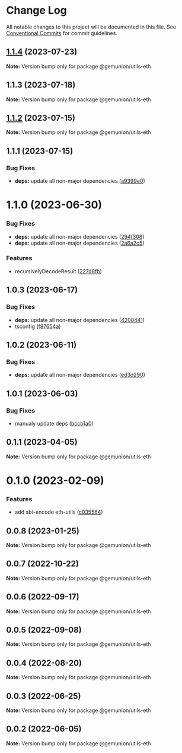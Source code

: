 # Change Log

All notable changes to this project will be documented in this file.
See [Conventional Commits](https://conventionalcommits.org) for commit guidelines.

## [1.1.4](https://github.com/gemunion/nestjs-packages/compare/@gemunion/utils-eth@1.1.3...@gemunion/utils-eth@1.1.4) (2023-07-23)

**Note:** Version bump only for package @gemunion/utils-eth





## 1.1.3 (2023-07-18)

**Note:** Version bump only for package @gemunion/utils-eth





## [1.1.2](https://github.com/gemunion/nestjs-packages/compare/@gemunion/utils-eth@1.1.1...@gemunion/utils-eth@1.1.2) (2023-07-15)

**Note:** Version bump only for package @gemunion/utils-eth

## 1.1.1 (2023-07-15)

### Bug Fixes

- **deps:** update all non-major dependencies ([a9399e0](https://github.com/gemunion/nestjs-packages/commit/a9399e0d157b5e4c3952919b9279aa7e0b20f4b8))

# 1.1.0 (2023-06-30)

### Bug Fixes

- **deps:** update all non-major dependencies ([294f308](https://github.com/gemunion/nestjs-packages/commit/294f308e6894bed862e0c83839d104853605e1f8))
- **deps:** update all non-major dependencies ([2a6a2c5](https://github.com/gemunion/nestjs-packages/commit/2a6a2c5c38e6828650206f6e5dbfa7857c61ef10))

### Features

- recursivelyDecodeResult ([227d8fb](https://github.com/gemunion/nestjs-packages/commit/227d8fbd3063bb43d6775d14aa80bce0d76fe8e9))

## 1.0.3 (2023-06-17)

### Bug Fixes

- **deps:** update all non-major dependencies ([4208441](https://github.com/gemunion/nestjs-packages/commit/4208441a9c3279b432de6204625ab560cfc02411))
- tsconfig ([f87654a](https://github.com/gemunion/nestjs-packages/commit/f87654a2865ada7d6cba8c3a496c298baf198d1b))

## 1.0.2 (2023-06-11)

### Bug Fixes

- **deps:** update all non-major dependencies ([ed3d290](https://github.com/gemunion/nestjs-packages/commit/ed3d29096a98dab6b2ba7d34c08051275cd9ce09))

## 1.0.1 (2023-06-03)

### Bug Fixes

- manualy update deps ([bccb1a0](https://github.com/gemunion/nestjs-packages/commit/bccb1a095df18dac807d7d5189502e3239236230))

## 0.1.1 (2023-04-05)

**Note:** Version bump only for package @gemunion/utils-eth

# 0.1.0 (2023-02-09)

### Features

- add abi-encode eth-utils ([c035564](https://github.com/gemunion/nestjs-packages/commit/c03556404a7ec7e338e4a47108c8429a15f6f6a0))

## 0.0.8 (2023-01-25)

**Note:** Version bump only for package @gemunion/utils-eth

## 0.0.7 (2022-10-22)

**Note:** Version bump only for package @gemunion/utils-eth

## 0.0.6 (2022-09-17)

**Note:** Version bump only for package @gemunion/utils-eth

## 0.0.5 (2022-09-08)

**Note:** Version bump only for package @gemunion/utils-eth

## 0.0.4 (2022-08-20)

**Note:** Version bump only for package @gemunion/utils-eth

## 0.0.3 (2022-06-25)

**Note:** Version bump only for package @gemunion/utils-eth

## 0.0.2 (2022-06-05)

**Note:** Version bump only for package @gemunion/utils-eth
